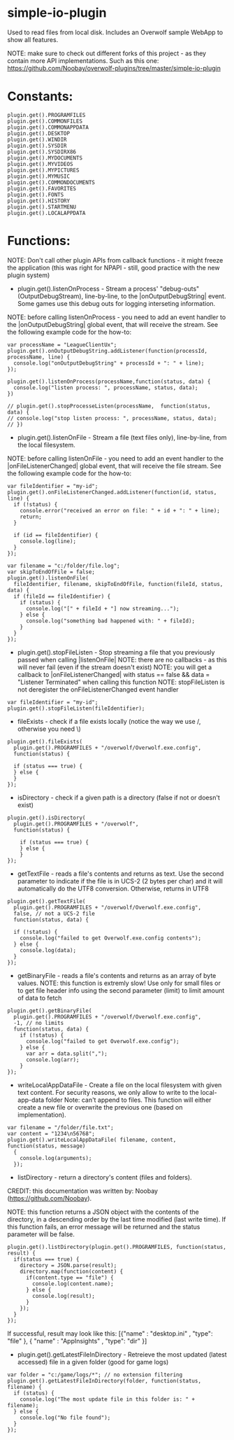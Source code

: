simple-io-plugin
================
Used to read files from local disk.
Includes an Overwolf sample WebApp to show all features.

NOTE: make sure to check out different forks of this project - as they contain
more API implementations.  Such as this one: 
https://github.com/Noobay/overwolf-plugins/tree/master/simple-io-plugin

Constants:
==========
```
plugin.get().PROGRAMFILES
plugin.get().COMMONFILES
plugin.get().COMMONAPPDATA
plugin.get().DESKTOP
plugin.get().WINDIR
plugin.get().SYSDIR
plugin.get().SYSDIRX86
plugin.get().MYDOCUMENTS
plugin.get().MYVIDEOS
plugin.get().MYPICTURES
plugin.get().MYMUSIC
plugin.get().COMMONDOCUMENTS
plugin.get().FAVORITES
plugin.get().FONTS
plugin.get().HISTORY
plugin.get().STARTMENU
plugin.get().LOCALAPPDATA
```

Functions:
==========
NOTE: Don't call other plugin APIs from callback functions - it might freeze 
the application (this was right for NPAPI - still, good practice with the new
plugin system)

- plugin.get().listenOnProcess - Stream a process' "debug-outs" 
(OutputDebugStream), line-by-line, to the |onOutputDebugString| event.  
Some games use this debug outs for logging interseting information.

NOTE: before calling listenOnProcess - you need to add an event handler to the
|onOutputDebugString| global event, that will receive the stream.  See
the following example code for the how-to:

```
var processName = "LeagueClientUx";
plugin.get().onOutputDebugString.addListener(function(processId, processName, line) {
  console.log("onOutputDebugString" + processId + ": " + line);
});

plugin.get().listenOnProcess(processName,function(status, data) {
  console.log("listen process: ", processName, status, data);
})

// plugin.get().stopProcesseListen(processName,  function(status, data) {
// console.log("stop listen process: ", processName, status, data);
// })

```

- plugin.get().listenOnFile - Stream a file (text files only), line-by-line,
from the local filesystem. 

NOTE: before calling listenOnFile - you need to add an event handler to the
|onFileListenerChanged| global event, that will receive the file stream.  See
the following example code for the how-to:

```
var fileIdentifier = "my-id";
plugin.get().onFileListenerChanged.addListener(function(id, status, line) {
  if (!status) {
    console.error("received an error on file: " + id + ": " + line);
    return;
  }
  
  if (id == fileIdentifier) {
    console.log(line);
  }
});

var filename = "c:/folder/file.log";
var skipToEndOfFile = false;
plugin.get().listenOnFile(
  fileIdentifier, filename, skipToEndOfFile, function(fileId, status, data) {
  if (fileId == fileIdentifier) {
    if (status) {
      console.log("[" + fileId + "] now streaming...");
    } else {
      console.log("something bad happened with: " + fileId);
    }
  }
});
```

- plugin.get().stopFileListen - Stop streaming a file that you previously passed when calling |listenOnFile|
NOTE: there are no callbacks - as this will never fail (even if the stream doesn't exist)
NOTE: you will get a callback to |onFileListenerChanged| with status == false && data = "Listener Terminated" when calling this function 
NOTE: stopFileListen is not deregister the onFileListenerChanged event handler

```
var fileIdentifier = "my-id";
plugin.get().stopFileListen(fileIdentifier);
```

- fileExists - check if a file exists locally (notice the way we use /, otherwise you need \\)

```
plugin.get().fileExists(
  plugin.get().PROGRAMFILES + "/overwolf/Overwolf.exe.config", 
  function(status) {
  
  if (status === true) {
  } else {
  }
});
```

- isDirectory - check if a given path is a directory (false if not or doesn't exist)

```
plugin.get().isDirectory(
  plugin.get().PROGRAMFILES + "/overwolf", 
  function(status) {
  
    if (status === true) {
    } else {
    }
});
```
 
- getTextFile - reads a file's contents and returns as text.
Use the second parameter to indicate if the file is in UCS-2 (2 bytes per char) and
it will automatically do the UTF8 conversion.  Otherwise, returns in UTF8

```
plugin.get().getTextFile(
  plugin.get().PROGRAMFILES + "/overwolf/Overwolf.exe.config", 
  false, // not a UCS-2 file
  function(status, data) {
          
  if (!status) {
    console.log("failed to get Overwolf.exe.config contents");
  } else {
    console.log(data);
  }
});
```
        
- getBinaryFile - reads a file's contents and returns as an array of byte values.
NOTE: this function is extremly slow! Use only for small files or to get file header
info using the second parameter (limit) to limit amount of data to fetch

```
plugin.get().getBinaryFile(
  plugin.get().PROGRAMFILES + "/overwolf/Overwolf.exe.config",
  -1, // no limits
  function(status, data) {
    if (!status) {
      console.log("failed to get Overwolf.exe.config");
    } else {
      var arr = data.split(",");
      console.log(arr);
    }
});
```
- writeLocalAppDataFile - Create a file on the local filesystem with given text content. For security reasons, we only allow to write to the local-app-data folder
Note: can't append to files. This function will either create a new file or overwrite the previous one (based on implementation).

```
var filename = "/folder/file.txt";
var content = "1234\n56768";
plugin.get().writeLocalAppDataFile( filename, content, function(status, message)
  {
    console.log(arguments);
  });
```

- listDirectory - return a directory's content (files and folders).

CREDIT: this documentation was written by: Noobay (https://github.com/Noobay).

NOTE: this function returns a JSON object with the contents of the directory, in 
a descending order by the last time modified (last write time). 
If this function fails, an error message will be returned and the status 
parameter will be false.

```
plugin.get().listDirectory(plugin.get().PROGRAMFILES, function(status, result) {
  if(status === true) {
    directory = JSON.parse(result);
    directory.map(function(content) {
      if(content.type == "file") {
        console.log(content.name);
      } else {
        console.log(result);
      }
    });
  }
});
```

If successful, result may look like this:
[{"name" : "desktop.ini" , 
  "type": "file" },
 { "name" : "AppInsights" , 
   "type": "dir" }]



- plugin.get().getLatestFileInDirectory - Retreieve the most updated (latest accessed) file in a given folder (good for game logs)

```
var folder = "c:/game/logs/*"; // no extension filtering
plugin.get().getLatestFileInDirectory(folder, function(status, filename) {
  if (status) {
    console.log("The most update file in this folder is: " + filename);
  } else {
    console.log("No file found");
  }
});
```
